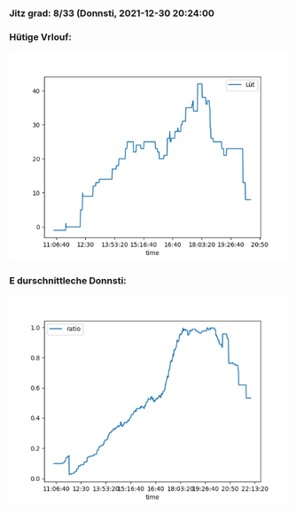 ### Jitz grad: 8/33 (Donnsti, 2021-12-30 20:24:00

### Hütige Vrlouf:
![Graph](Today.png)

### E durschnittleche Donnsti:
![Graph](Donnsti.png)